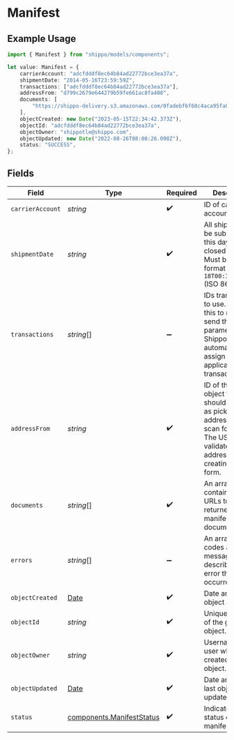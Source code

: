 # Manifest

## Example Usage

```typescript
import { Manifest } from "shippo/models/components";

let value: Manifest = {
    carrierAccount: "adcfdddf8ec64b84ad22772bce3ea37a",
    shipmentDate: "2014-05-16T23:59:59Z",
    transactions: ["adcfdddf8ec64b84ad22772bce3ea37a"],
    addressFrom: "d799c2679e644279b59fe661ac8fa488",
    documents: [
        "https://shippo-delivery.s3.amazonaws.com/0fadebf6f60c4aca95fa01bcc59c79ae.pdf?Signature=tlQU3RECwdHUQJQadwqg5bAzGFQ%3D&Expires=1402803835&AWSAccessKeyId=AKIAJTHP3LLFMYAWALIA",
    ],
    objectCreated: new Date("2023-05-15T22:34:42.373Z"),
    objectId: "adcfdddf8ec64b84ad22772bce3ea37a",
    objectOwner: "shippotle@shippo.com",
    objectUpdated: new Date("2022-08-26T08:08:26.098Z"),
    status: "SUCCESS",
};
```

## Fields

| Field                                                                                                                                                                                         | Type                                                                                                                                                                                          | Required                                                                                                                                                                                      | Description                                                                                                                                                                                   | Example                                                                                                                                                                                       |
| --------------------------------------------------------------------------------------------------------------------------------------------------------------------------------------------- | --------------------------------------------------------------------------------------------------------------------------------------------------------------------------------------------- | --------------------------------------------------------------------------------------------------------------------------------------------------------------------------------------------- | --------------------------------------------------------------------------------------------------------------------------------------------------------------------------------------------- | --------------------------------------------------------------------------------------------------------------------------------------------------------------------------------------------- |
| `carrierAccount`                                                                                                                                                                              | *string*                                                                                                                                                                                      | :heavy_check_mark:                                                                                                                                                                            | ID of carrier account                                                                                                                                                                         | adcfdddf8ec64b84ad22772bce3ea37a                                                                                                                                                              |
| `shipmentDate`                                                                                                                                                                                | *string*                                                                                                                                                                                      | :heavy_check_mark:                                                                                                                                                                            | All shipments to be submitted on this day will be closed out. <br/>Must be in the format `2014-01-18T00:35:03.463Z` (ISO 8601 date).                                                          | 2014-05-16T23:59:59Z                                                                                                                                                                          |
| `transactions`                                                                                                                                                                                | *string*[]                                                                                                                                                                                    | :heavy_minus_sign:                                                                                                                                                                            | IDs transactions to use. If you set this to null or not send this parameter, <br/>Shippo will automatically assign all applicable transactions.                                               | [<br/>"adcfdddf8ec64b84ad22772bce3ea37a"<br/>]                                                                                                                                                |
| `addressFrom`                                                                                                                                                                                 | *string*                                                                                                                                                                                      | :heavy_check_mark:                                                                                                                                                                            | ID of the Address object that should be used as pickup address for the scan form. <br/>The USPS will validate this address before creating the scan form.                                     | d799c2679e644279b59fe661ac8fa488                                                                                                                                                              |
| `documents`                                                                                                                                                                                   | *string*[]                                                                                                                                                                                    | :heavy_check_mark:                                                                                                                                                                            | An array containing the URLs to all returned manifest documents.                                                                                                                              | [<br/>"https://shippo-delivery.s3.amazonaws.com/0fadebf6f60c4aca95fa01bcc59c79ae.pdf?Signature=tlQU3RECwdHUQJQadwqg5bAzGFQ%3D\u0026Expires=1402803835\u0026AWSAccessKeyId=AKIAJTHP3LLFMYAWALIA"<br/>] |
| `errors`                                                                                                                                                                                      | *string*[]                                                                                                                                                                                    | :heavy_minus_sign:                                                                                                                                                                            | An array of codes and messages describing the error that occurred if any.                                                                                                                     |                                                                                                                                                                                               |
| `objectCreated`                                                                                                                                                                               | [Date](https://developer.mozilla.org/en-US/docs/Web/JavaScript/Reference/Global_Objects/Date)                                                                                                 | :heavy_check_mark:                                                                                                                                                                            | Date and time of object creation.                                                                                                                                                             |                                                                                                                                                                                               |
| `objectId`                                                                                                                                                                                    | *string*                                                                                                                                                                                      | :heavy_check_mark:                                                                                                                                                                            | Unique identifier of the given object.                                                                                                                                                        | adcfdddf8ec64b84ad22772bce3ea37a                                                                                                                                                              |
| `objectOwner`                                                                                                                                                                                 | *string*                                                                                                                                                                                      | :heavy_check_mark:                                                                                                                                                                            | Username of the user who created the object.                                                                                                                                                  | shippotle@shippo.com                                                                                                                                                                          |
| `objectUpdated`                                                                                                                                                                               | [Date](https://developer.mozilla.org/en-US/docs/Web/JavaScript/Reference/Global_Objects/Date)                                                                                                 | :heavy_check_mark:                                                                                                                                                                            | Date and time of last object update.                                                                                                                                                          |                                                                                                                                                                                               |
| `status`                                                                                                                                                                                      | [components.ManifestStatus](../../models/components/manifeststatus.md)                                                                                                                        | :heavy_check_mark:                                                                                                                                                                            | Indicates the status of the manifest.                                                                                                                                                         | SUCCESS                                                                                                                                                                                       |